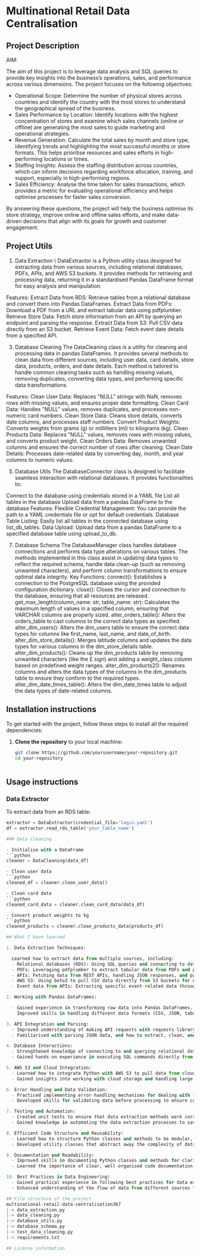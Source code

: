 # Multinational Retail Data Centralisation 
## Project Description 
AIM: 

The aim of this project is to leverage data analysis and SQL queries to provide key insights into the business’s operations, sales, and performance across various dimensions. The project focuses on the following objectives:
  - Operational Scope: Determine the number of physical stores across countries and identify the country with the most stores to understand the geographical spread of the business.
  - Sales Performance by Location: Identify locations with the highest concentration of stores and examine which sales channels (online or offline) are generating the most sales to guide marketing and operational strategies.
  - Revenue Generation: Calculate the total sales by month and store type, identifying trends and highlighting the most successful months or store formats. This helps prioritise resources and sales efforts in high-performing locations or times.
  - Staffing Insights: Assess the staffing distribution across countries, which can inform decisions regarding workforce allocation, training, and support, especially in high-performing regions.
  - Sales Efficiency: Analyse the time taken for sales transactions, which provides a metric for evaluating operational efficiency and helps optimise processes for faster sales conversion.

By answering these questions, the project will help the business optimise its store strategy, improve online and offline sales efforts, and make data-driven decisions that align with its goals for growth and customer engagement.

## Project Utils 
1. Data Extraction
\\
DataExtractor is a Python utility class designed for extracting data from various sources, including relational databases, PDFs, APIs, and AWS S3 buckets. It provides methods for retrieving and processing data, returning it in a standardised Pandas DataFrame format for easy analysis and manipulation.

Features:
Extract Data from RDS: Retrieve tables from a relational database and convert them into Pandas DataFrames.
Extract Data from PDFs: Download a PDF from a URL and extract tabular data using pdfplumber.
Retrieve Store Data: Fetch store information from an API by querying an endpoint and parsing the response.
Extract Data from S3: Pull CSV data directly from an S3 bucket.
Retrieve Event Data: Fetch event date details from a specified API.

3. Database Cleaning
The DataCleaning class is a utility for cleaning and processing data in pandas DataFrames. It provides several methods to clean data from different sources, including user data, card details, store data, products, orders, and date details. Each method is tailored to handle common cleaning tasks such as handling missing values, removing duplicates, converting data types, and performing specific data transformations.

Features:
Clean User Data: Replaces "NULL" strings with NaN, removes rows with missing values, and ensures proper date formatting.
Clean Card Data: Handles "NULL" values, removes duplicates, and processes non-numeric card numbers.
Clean Store Data: Cleans store details, converts date columns, and processes staff numbers.
Convert Product Weights: Converts weights from grams (g) or milliliters (ml) to kilograms (kg).
Clean Products Data: Replaces "NULL" values, removes rows with missing values, and converts product weight.
Clean Orders Data: Removes unwanted columns and ensures the correct number of rows after cleaning.
Clean Date Details: Processes date-related data by converting day, month, and year columns to numeric values.

5. Database Utils
The DatabaseConnector class is designed to facilitate seamless interaction with relational databases. It provides functionalities to:

Connect to the database using credentials stored in a YAML file
List all tables in the database
Upload data from a pandas DataFrame to the database
Features:
Flexible Credential Management: You can provide the path to a YAML credentials file or opt for default credentials.
Database Table Listing: Easily list all tables in the connected database using list_db_tables.
Data Upload: Upload data from a pandas DataFrame to a specified database table using upload_to_db.

7. Database Schema
The DatabaseManager class handles database connections and performs data type alterations on various tables. The methods implemented in this class assist in updating data types to reflect the required schema, handle data clean-up (such as removing unwanted characters), and perform column transformations to ensure optimal data integrity.
Key Functions:
connect(): Establishes a connection to the PostgreSQL database using the provided configuration dictionary.
close(): Closes the cursor and connection to the database, ensuring that all resources are released.
get_max_length(column_name: str, table_name: str): Calculates the maximum length of values in a specified column, ensuring that VARCHAR columns are properly sized.
alter_orders_table(): Alters the orders_table to cast columns to the correct data types as specified.
alter_dim_users(): Alters the dim_users table to ensure the correct data types for columns like first_name, last_name, and date_of_birth.
alter_dim_store_details(): Merges latitude columns and updates the data types for various columns in the dim_store_details table.
alter_dim_products(): Cleans up the dim_products table by removing unwanted characters (like the £ sign) and adding a weight_class column based on predefined weight ranges.
alter_dim_products2(): Renames columns and alters the data types of the columns in the dim_products table to ensure they conform to the required types.
alter_dim_date_times_table(): Alters the dim_date_times table to adjust the data types of date-related columns.
## Installation instructions
To get started with the project, follow these steps to install all the required dependencies:

1. **Clone the repository** to your local machine:

   ```bash
   git clone https://github.com/yourusername/your-repository.git
   cd your-repository



## Usage instructions
### Data Extractor
To extract data from an RDS table:

```python
extractor = DataExtractor(credential_file='login.yaml')
df = extractor.read_rds_table('your_table_name')

### Data Cleaning

- Initialise with a DataFrame
```python
cleaner = DataCleaning(data_df)

- Clean user data
```python
cleaned_df = cleaner.clean_user_data()

- Clean card data
```python
cleaned_card_data = cleaner.clean_card_data(data_df)

- Convert product weights to kg
```python
cleaned_products = cleaner.clean_products_data(products_df)

## What I have learned

1. Data Extraction Techniques:

  Learned how to extract data from multiple sources, including:
  - Relational databases (RDS): Using SQL queries and connecting to databases to retrieve data in a structured format (Pandas DataFrame).
  - PDFs: Leveraging pdfplumber to extract tabular data from PDFs and process it for analysis.
  - APIs: Fetching data from REST APIs, handling JSON responses, and parsing them into useful formats.
  - AWS S3: Using boto3 to pull CSV data directly from S3 buckets for easy analysis.
  - Event data from APIs: Extracting specific event-related data through API calls and processing the results.

2. Working with Pandas DataFrames:

  - Gained experience in transforming raw data into Pandas DataFrames, making it easier to manipulate, clean, and analye.
    Improved skills in handling different data formats (CSV, JSON, tabular) and converting them into a consistent DataFrame structure.

3. API Integration and Parsing:
  - Improved understanding of making API requests with requests library and handling responses.
  - Familiarised with parsing JSON data, and how to extract, clean, and structure it for further processing or storage.

4. Database Interactions:
  - Strengthened knowledge of connecting to and querying relational databases (PostgreSQL, MySQL, etc.) using SQLAlchemy and psycopg2.
  - Gained hands-on experience in executing SQL commands directly from Python and retrieving data in a usable format.

5. AWS S3 and Cloud Integration:
  - Learned how to integrate Python with AWS S3 to pull data from cloud storage, specifically working with boto3.
  - Gained insights into working with cloud storage and handling large datasets from external sources.

6. Error Handling and Data Validation:
  - Practiced implementing error-handling mechanisms for dealing with failures during data extraction, such as connection issues, missing data, or malformed responses.
  - Developed skills for validating data before processing to ensure consistency and avoid errors during analysis.

7. Testing and Automation:
  - Created unit tests to ensure that data extraction methods work correctly, validating that the extraction processes handle edge cases (empty data, invalid formats, etc.).
  - Gained knowledge in automating the data extraction processes to save time and improve efficiency.

8. Efficient Code Structure and Reusability:
  - Learned how to structure Python classes and methods to be modular, reusable, and easy to extend in future projects.
  - Developed utility classes that abstract away the complexity of data extraction, making it easier to handle different data sources with minimal changes to the main application code.

9. Documentation and Readability:
  - Improved skills in documenting Python classes and methods for clarity, making code more understandable for collaborators or users of the repository.
  - Learned the importance of clear, well-organised code documentation to support open-source projects or team collaborations.

10. Best Practices in Data Engineering:
  - Gained practical experience in following best practices for data extraction, including using reliable libraries, managing dependencies, and handling errors effectively.
  - Enhanced understanding of the flow of data from different sources to processing environments, preparing for more complex data engineering tasks.

## File structure of the project
multinational-retail-data-centralisation367
|-> data_extraction.py
|-> data_cleaning.py
|-> database_utils.py
|-> database_schema.py
|-> test_data_cleaning.py
|-> requirements.txt

## License information
